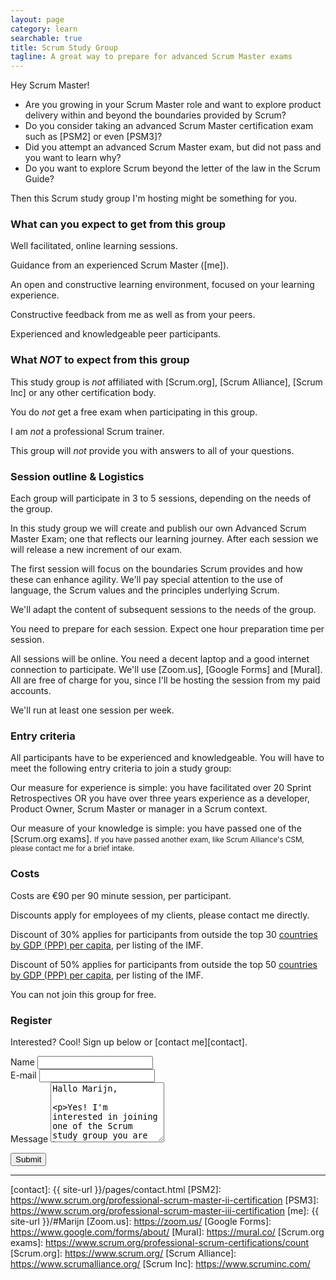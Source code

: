 ```yaml
---
layout: page
category: learn
searchable: true 
title: Scrum Study Group
tagline: A great way to prepare for advanced Scrum Master exams
---
```



Hey Scrum Master!

 * Are you growing in your Scrum Master role 
   and want to explore product delivery within and beyond 
   the boundaries provided by Scrum?
 * Do you consider taking an advanced Scrum Master certification exam 
   such as [PSM2] or even [PSM3]?
 * Did you attempt an advanced Scrum Master exam, 
   but did not pass and you want to learn why?
 * Do you want to explore Scrum beyond the letter of the law in the Scrum Guide?

Then this Scrum study group I'm hosting might be something for you.

### What can you expect to get from this group

Well facilitated, online learning sessions.

Guidance from an experienced Scrum Master ([me]).

An open and constructive learning environment, 
focused on your learning experience.

Constructive feedback from me as well as from your peers.

Experienced and knowledgeable peer participants.

### What _NOT_ to expect from this group

This study group is _not_ affiliated with 
[Scrum.org], [Scrum Alliance], [Scrum Inc] 
or any other certification body.

You do _not_ get a free exam when participating in this group.

I am _not_ a professional Scrum trainer.

This group will _not_ provide you with answers to all of your questions. 

### Session outline & Logistics

Each group will participate in 3 to 5 sessions, 
depending on the needs of the group.

In this study group we will create and publish our own 
Advanced Scrum Master Exam; one that reflects our learning journey.
After each session we will release a new increment of our exam.

The first session will focus 
on the boundaries Scrum provides
and how these can enhance agility.
We'll pay special attention to the use of language, 
the Scrum values and the principles underlying Scrum.

We'll adapt the content of subsequent sessions to the needs of the group.

You need to prepare for each session.
Expect one hour preparation time per session.

All sessions will be online. 
You need a decent laptop and a good internet connection to participate. 
We'll use [Zoom.us], [Google Forms] and [Mural].
All are free of charge for you, 
since I'll be hosting the session from my paid accounts.

We'll run at least one session per week.

### Entry criteria

All participants have to be experienced and knowledgeable.
You will have to meet the following entry criteria to join a study group:

Our measure for experience is simple: 
you have facilitated over 20 Sprint Retrospectives OR 
you have over three years experience 
as a developer, Product Owner, Scrum Master or manager in a Scrum context.

Our measure of your knowledge is simple: 
you have passed one of the [Scrum.org exams].
<small>If you have passed another exam, 
like Scrum Alliance's CSM, 
please contact me for a brief intake.</small>

### Costs

Costs are €90 per 90 minute session, per participant.

Discounts apply for employees of my clients, please contact me directly.

Discount of 30% applies for participants 
from outside the top 30 [countries by GDP (PPP) per capita], 
per listing of the IMF.

Discount of 50% applies for participants 
from outside the top 50 [countries by GDP (PPP) per capita], 
per listing of the IMF.

You can not join this group for free.

### Register

Interested? Cool! Sign up below or [contact me][contact].


<form method="POST" action="https://formspree.io/info@serraict.com">
  <input name="slug" type="hidden" value="{{ page.slug }}">
  <input name="_next" type="hidden" value="{{ site.url }}{{ page.url }}">
  <div class="form-group">
    <label for="name">Name</label>
    <input name="name" id="name" type="text"  class="form-control" required>
  </div>
  <div class="form-group">
    <label for="email">E-mail</label>
    <input name="email" id="email" type="email"  class="form-control" required>
  </div>
  <div class="form-group">
    <label for="message">Message</label>
    <textarea name="message"  
              class="form-control" 
              id="message"
              rows="6"
              required>
Hallo Marijn,

Yes! I'm interested in joining one of the Scrum study group you are hosting.
...
              </textarea>
  </div>
  <div class="form-group">
  </div>
  <button type="submit" class="btn btn-primary">Submit</button>
</form>

---

  [countries by GDP (PPP) per capita]: https://en.wikipedia.org/wiki/List_of_countries_by_GDP_(PPP)_per_capita

  [contact]: {{ site-url }}/pages/contact.html
  [PSM2]: https://www.scrum.org/professional-scrum-master-ii-certification
  [PSM3]: https://www.scrum.org/professional-scrum-master-iii-certification
  [me]: {{ site-url }}/#Marijn
  [Zoom.us]: https://zoom.us/
  [Google Forms]: https://www.google.com/forms/about/
  [Mural]: https://mural.co/
  [Scrum.org exams]: https://www.scrum.org/professional-scrum-certifications/count
  [Scrum.org]: https://www.scrum.org/
  [Scrum Alliance]: https://www.scrumalliance.org/
  [Scrum Inc]: https://www.scruminc.com/


